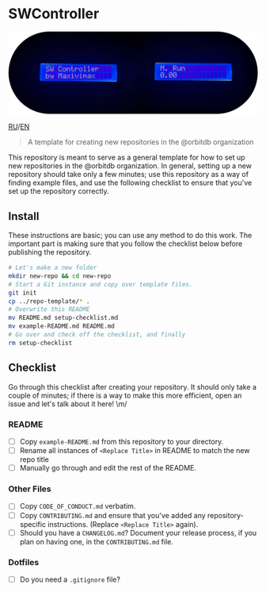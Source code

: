 # SWController
 
![IMG](./ReadMe.png "SWC")

[RU](https://github.com/maxivimax/SWController/blob/main/README.md)/[EN](https://github.com/maxivimax/SWController/blob/main/READMEen.md)

> A template for creating new repositories in the @orbitdb organization

This repository is meant to serve as a general template for how to set up new repositories in the @orbitdb organization. In general, setting up a new repository should take only a few minutes; use this repository as a way of finding example files, and use the following checklist to ensure that you've set up the repository correctly.

## Install

These instructions are basic; you can use any method to do this work. The important part is making sure that you follow the checklist below before publishing the repository.

```sh
# Let's make a new folder
mkdir new-repo && cd new-repo
# Start a Git instance and copy over template files.
git init
cp ../repo-template/* .
# Overwrite this README
mv README.md setup-checklist.md
mv example-README.md README.md
# Go over and check off the checklist, and finally
rm setup-checklist
```

## Checklist

Go through this checklist after creating your repository. It should only take a couple of minutes; if there is a way to make this more efficient, open an issue and let's talk about it here! \m/

### README
- [ ] Copy `example-README.md` from this repository to your directory.
- [ ] Rename all instances of `<Replace Title>` in README to match the new repo title
- [ ] Manually go through and edit the rest of the README.

### Other Files
- [ ] Copy `CODE_OF_CONDUCT.md` verbatim.
- [ ] Copy `CONTRIBUTING.md` and ensure that you've added any repository-specific instructions. (Replace `<Replace Title>` again).
- [ ] Should you have a `CHANGELOG.md`? Document your release process, if you plan on having one, in the `CONTRIBUTING.md` file.

### Dotfiles
- [ ] Do you need a `.gitignore` file?
